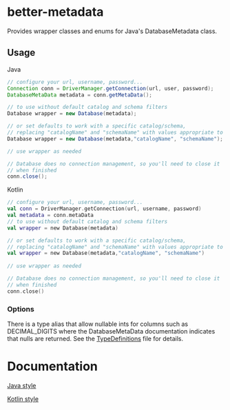 # better-metadata
Provides wrapper classes and enums for Java's DatabaseMetadata class.

## Usage
Java
```java
// configure your url, username, password...
Connection conn = DriverManager.getConnection(url, user, password);
DatabaseMetaData metadata = conn.getMetaData();

// to use without default catalog and schema filters
Database wrapper = new Database(metadata);

// or set defaults to work with a specific catalog/schema,
// replacing "catalogName" and "schemaName" with values appropriate to your database
Database wrapper = new Database(metadata,"catalogName", "schemaName");

// use wrapper as needed

// Database does no connection management, so you'll need to close it
// when finished
conn.close();
```
Kotlin
```kotlin
// configure your url, username, password...
val conn = DriverManager.getConnection(url, username, password)
val metadata = conn.metaData
// to use without default catalog and schema filters
val wrapper = new Database(metadata)

// or set defaults to work with a specific catalog/schema,
// replacing "catalogName" and "schemaName" with values appropriate to your database
val wrapper = new Database(metadata,"catalogName", "schemaName")
        
// use wrapper as needed

// Database does no connection management, so you'll need to close it
// when finished
conn.close()
```

### Options
There is a type alias that allow nullable ints for columns such as DECIMAL_DIGITS where the
DatabaseMetaData documentation indicates that nulls are returned. See the
[TypeDefinitions](src/main/kotlin/dev/warrengates/bettermetadata/TypeDefinitions.kt) file for
details.

# Documentation
[Java style](https://warren-gates.github.io/better-metadata/javadoc/index.html)

[Kotlin style](https://warren-gates.github.io/better-metadata/kdoc/index.html)
